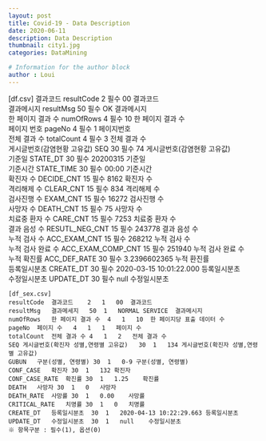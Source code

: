 ```yaml
---
layout: post
title: Covid-19 - Data Description
date: 2020-06-11
description: Data Description
thumbnail: city1.jpg
categories: DataMining

# Information for the author block
author : Loui
---
```



   [df.csv] 
    결과코드	resultCode	2	필수	00	결과코드  
    결과메시지	resultMsg	50	필수	OK	결과메시지  
    한 페이지 결과 수	numOfRows	4	필수	10	한 페이지 결과 수  
    페이지 번호	pageNo	4	필수	1	페이지번호  
    전체 결과 수	totalCount	4	필수	3	전체 결과 수  
    게시글번호(감염현황 고유값)	SEQ	30	필수	74	게시글번호(감염현황 고유값)  
    기준일	STATE_DT	30	필수	20200315	기준일  
    기준시간	STATE_TIME	30	필수	00:00	기준시간  
    확진자 수	DECIDE_CNT	15	필수	8162	확진자 수  
    격리해제 수	CLEAR_CNT	15	필수	834	격리해제 수  
    검사진행 수	EXAM_CNT	15	필수	16272	검사진행 수  
    사망자 수	DEATH_CNT	15	필수	75	사망자 수  
    치료중 환자 수	CARE_CNT	15	필수	7253	치료중 환자 수  
    결과 음성 수	RESUTL_NEG_CNT	15	필수	243778	결과 음성 수  
    누적 검사 수	ACC_EXAM_CNT	15	필수	268212	누적 검사 수  
    누적 검사 완료 수	ACC_EXAM_COMP_CNT	15	필수	251940	누적 검사 완료 수  
    누적 확진률	ACC_DEF_RATE	30	필수	3.2396602365	누적 환진률  
    등록일시분초	CREATE_DT	30	필수	2020-03-15 10:01:22.000	등록일시분초  
    수정일시분초	UPDATE_DT	30	필수	null	수정일시분초  

    [df_sex.csv]
    resultCode	결과코드	2	1	00	결과코드  
    resultMsg	결과메세지	50	1	NORMAL SERVICE	결과메시지  
    numOfRows	한 페이지 결과 수	4	1	10	한 페이지당 표출 데이터 수  
    pageNo	페이지 수	4	1	1	페이지 수  
    totalCount	전체 결과 수	4	1	2	전체 결과 수  
    SEQ	게시글번호(확진자 성별,연령별 고유값)	30	1	134	게시글번호(확진자 성별,연령별 고유값)  
    GUBUN	구분(성별, 연령별)	30	1	0-9	구분(성별, 연령별)  
    CONF_CASE	확진자	30	1	132	확진자  
    CONF_CASE_RATE	확진률	30	1	1.25	확진률  
    DEATH	사망자	30	1	0	사망자  
    DEATH_RATE	사망률	30	1	0.00	사망률  
    CRITICAL_RATE	치명률	30	1	0	치명률  
    CREATE_DT	등록일시분초	30	1	2020-04-13 10:22:29.663	등록일시분초  
    UPDATE_DT	수정일시분초 	30	1	null	수정일시분초   
    ※ 항목구분 : 필수(1), 옵션(0)

